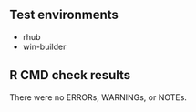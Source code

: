 ## Test environments

* rhub
* win-builder


## R CMD check results

There were no ERRORs, WARNINGs, or NOTEs.
